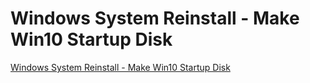 # Windows System Reinstall - Make Win10 Startup Disk
[Windows System Reinstall - Make Win10 Startup Disk](https://aiwithcloud.com/2022/09/15/windows_system_reinstall___make_win10_startup_disk/)